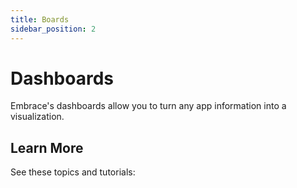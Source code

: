 ```yaml
---
title: Boards
sidebar_position: 2
---
```


# Dashboards

Embrace's dashboards allow you to turn any app information into a visualization.

## Learn More

See these topics and tutorials:
